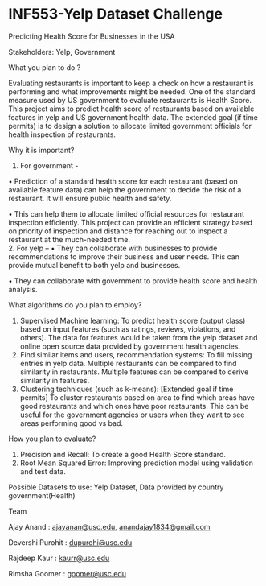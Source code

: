 
# INF553-Yelp Dataset Challenge
Predicting Health Score for Businesses in the USA

Stakeholders: Yelp, Government


What you plan to do ? 

Evaluating restaurants is important to keep a check on how a restaurant is performing and what improvements might be needed. One of the standard measure used by US government to evaluate restaurants is Health Score. This project aims to predict health score of restaurants based on available features in yelp and US government health data. The extended goal (if time permits) is to design a solution to allocate limited government officials for health inspection of restaurants. 


Why it is important? 
1. For government - 

•	Prediction of a standard health score for each restaurant (based on available feature data) can help the government to decide the risk of a restaurant. It will ensure public health and safety.

•	This can help them to allocate limited official resources for restaurant inspection efficiently. This project can provide an efficient strategy based on priority of inspection and distance for reaching out to inspect a restaurant at the much-needed time.  
2. For yelp – 
•	They can collaborate with businesses to provide recommendations to improve their business and user needs. This can provide mutual benefit to both yelp and businesses. 

•	They can collaborate with government to provide health score and health analysis. 


What algorithms do you plan to employ?
1. Supervised Machine learning: To predict health score (output class) based on input features (such as ratings, reviews, violations, and others). The data for features would be taken from the yelp dataset and online open source data provided by government health agencies.
2. Find similar items and users, recommendation systems: To fill missing entries in yelp data. Multiple restaurants can be compared to find similarity in restaurants. Multiple features can be compared to derive similarity in features.
3. Clustering techniques (such as k-means): [Extended goal if time permits] To cluster restaurants based on area to find which areas have good restaurants and which ones have poor restaurants. This can be useful for the government agencies or users when they want to see areas performing good vs bad.


How you plan to evaluate? 
1. Precision and Recall: To create a good Health Score standard.
2. Root Mean Squared Error: Improving prediction model using validation and test data.


Possible Datasets to use: Yelp Dataset, Data provided by country government(Health)


Team

Ajay Anand        	: ajayanan@usc.edu, anandajay1834@gmail.com

Devershi Purohit	: dupurohi@usc.edu

Rajdeep Kaur    	: kaurr@usc.edu

Rimsha Goomer	        : goomer@usc.edu
